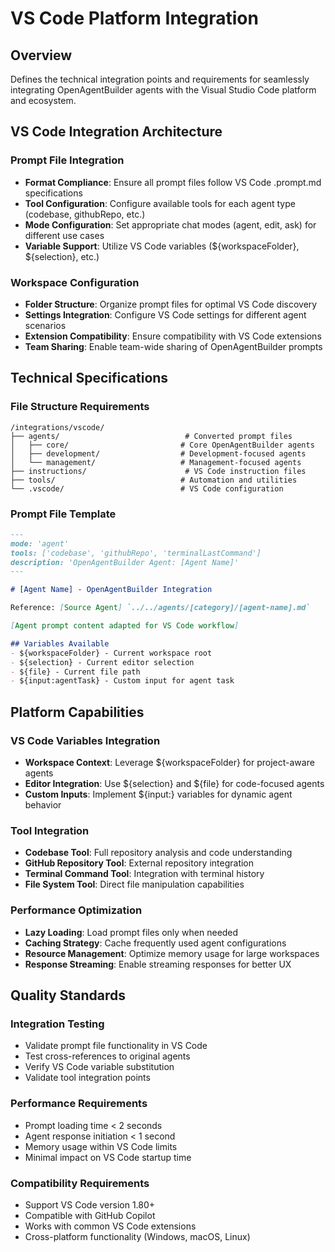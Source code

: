 # VS Code Platform Integration

## Overview
Defines the technical integration points and requirements for seamlessly integrating OpenAgentBuilder agents with the Visual Studio Code platform and ecosystem.

## VS Code Integration Architecture

### Prompt File Integration
- **Format Compliance**: Ensure all prompt files follow VS Code .prompt.md specifications
- **Tool Configuration**: Configure available tools for each agent type (codebase, githubRepo, etc.)
- **Mode Configuration**: Set appropriate chat modes (agent, edit, ask) for different use cases
- **Variable Support**: Utilize VS Code variables (${workspaceFolder}, ${selection}, etc.)

### Workspace Configuration
- **Folder Structure**: Organize prompt files for optimal VS Code discovery
- **Settings Integration**: Configure VS Code settings for different agent scenarios
- **Extension Compatibility**: Ensure compatibility with VS Code extensions
- **Team Sharing**: Enable team-wide sharing of OpenAgentBuilder prompts

## Technical Specifications

### File Structure Requirements
```
/integrations/vscode/
├── agents/                            # Converted prompt files
│   ├── core/                         # Core OpenAgentBuilder agents
│   ├── development/                  # Development-focused agents
│   └── management/                   # Management-focused agents
├── instructions/                      # VS Code instruction files
├── tools/                            # Automation and utilities
└── .vscode/                          # VS Code configuration
```

### Prompt File Template
```markdown
---
mode: 'agent'
tools: ['codebase', 'githubRepo', 'terminalLastCommand']
description: 'OpenAgentBuilder Agent: [Agent Name]'
---

# [Agent Name] - OpenAgentBuilder Integration

Reference: [Source Agent] `../../agents/[category]/[agent-name].md`

[Agent prompt content adapted for VS Code workflow]

## Variables Available
- ${workspaceFolder} - Current workspace root
- ${selection} - Current editor selection
- ${file} - Current file path
- ${input:agentTask} - Custom input for agent task
```

## Platform Capabilities

### VS Code Variables Integration
- **Workspace Context**: Leverage ${workspaceFolder} for project-aware agents
- **Editor Integration**: Use ${selection} and ${file} for code-focused agents
- **Custom Inputs**: Implement ${input:} variables for dynamic agent behavior

### Tool Integration
- **Codebase Tool**: Full repository analysis and code understanding
- **GitHub Repository Tool**: External repository integration
- **Terminal Command Tool**: Integration with terminal history
- **File System Tool**: Direct file manipulation capabilities

### Performance Optimization
- **Lazy Loading**: Load prompt files only when needed
- **Caching Strategy**: Cache frequently used agent configurations
- **Resource Management**: Optimize memory usage for large workspaces
- **Response Streaming**: Enable streaming responses for better UX

## Quality Standards

### Integration Testing
- Validate prompt file functionality in VS Code
- Test cross-references to original agents
- Verify VS Code variable substitution
- Validate tool integration points

### Performance Requirements
- Prompt loading time < 2 seconds
- Agent response initiation < 1 second
- Memory usage within VS Code limits
- Minimal impact on VS Code startup time

### Compatibility Requirements
- Support VS Code version 1.80+
- Compatible with GitHub Copilot
- Works with common VS Code extensions
- Cross-platform functionality (Windows, macOS, Linux)
